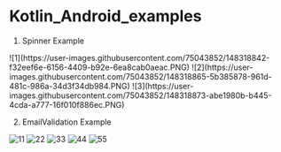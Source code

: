 # Kotlin_Android_examples

1. Spinner Example

<p>
![1](https://user-images.githubusercontent.com/75043852/148318842-f32eef6e-6156-4409-b92e-6ea8cab0aeac.PNG)
![2](https://user-images.githubusercontent.com/75043852/148318865-5b385878-961d-481c-986a-34d3f34db984.PNG)
![3](https://user-images.githubusercontent.com/75043852/148318873-abe1980b-b445-4cda-a777-16f010f886ec.PNG)
</p>

2. EmailValidation Example

![11](https://user-images.githubusercontent.com/75043852/148318913-d454574a-aa8c-4596-bd2f-4aab5a71c88e.PNG)
![22](https://user-images.githubusercontent.com/75043852/148318942-1422ece3-11c4-4a81-b900-130036befba8.PNG)
![33](https://user-images.githubusercontent.com/75043852/148318948-8e95523d-da11-4494-aedd-44c17ce2be98.PNG)
![44](https://user-images.githubusercontent.com/75043852/148318953-e7b270da-ddd5-41a1-bcbb-3da700b78cad.PNG)
![55](https://user-images.githubusercontent.com/75043852/148318956-86a67e3f-e179-4da6-852e-f9c20f9b2198.PNG)
